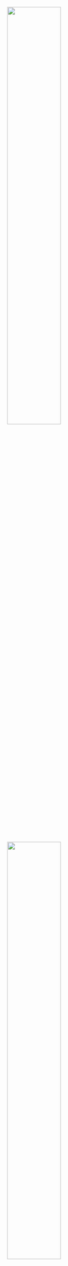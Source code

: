 <p align="center">
  <img height="50%" width="auto" src ="https://github-readme-stats.vercel.app/api?username=bellmano&show_icons=true&count_private=true&theme=github_dark&hide_border=true&hide=issues,contribs&bg_color=00000000">
  <img height="50%" width="auto" src ="https://github-readme-stats.vercel.app/api/top-langs/?username=bellmano&layout=compact&hide_border=true&theme=github_dark&bg_color=00000000&langs_count=6">
</p>
